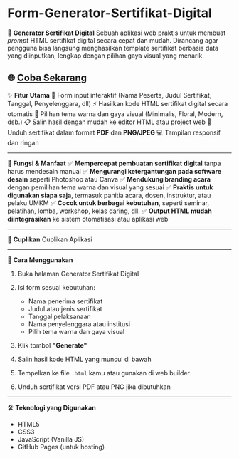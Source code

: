 # Form-Generator-Sertifikat-Digital

🎉 **Generator Sertifikat Digital**
Sebuah aplikasi web praktis untuk membuat *prompt* HTML sertifikat digital secara cepat dan mudah. Dirancang agar pengguna bisa langsung menghasilkan template sertifikat berbasis data yang diinputkan, lengkap dengan pilihan gaya visual yang menarik.

🌐 [Coba Sekarang](https://lilymarliana.github.io/Form-Generator-Sertifikat-Digital/)
---

✨ **Fitur Utama**
📝 Form input interaktif (Nama Peserta, Judul Sertifikat, Tanggal, Penyelenggara, dll)
⚡ Hasilkan kode HTML sertifikat digital secara otomatis
🎨 Pilihan tema warna dan gaya visual (Minimalis, Floral, Modern, dsb.)
📋 Salin hasil dengan mudah ke editor HTML atau project web
📁 Unduh sertifikat dalam format **PDF** dan **PNG/JPEG**
💻 Tampilan responsif dan ringan

---

🎯 **Fungsi & Manfaat**
✅ **Mempercepat pembuatan sertifikat digital** tanpa harus mendesain manual
✅ **Mengurangi ketergantungan pada software desain** seperti Photoshop atau Canva
✅ **Mendukung branding acara** dengan pemilihan tema warna dan visual yang sesuai
✅ **Praktis untuk digunakan siapa saja**, termasuk panitia acara, dosen, instruktur, atau pelaku UMKM
✅ **Cocok untuk berbagai kebutuhan**, seperti seminar, pelatihan, lomba, workshop, kelas daring, dll.
✅ **Output HTML mudah diintegrasikan** ke sistem otomatisasi atau aplikasi web

---

📸 **Cuplikan**
Cuplikan Aplikasi

---

🚀 **Cara Menggunakan**

1. Buka halaman Generator Sertifikat Digital
2. Isi form sesuai kebutuhan:

   * Nama penerima sertifikat
   * Judul atau jenis sertifikat
   * Tanggal pelaksanaan
   * Nama penyelenggara atau institusi
   * Pilih tema warna dan gaya visual
3. Klik tombol **"Generate"**
4. Salin hasil kode HTML yang muncul di bawah
5. Tempelkan ke file `.html` kamu atau gunakan di web builder
6. Unduh sertifikat versi PDF atau PNG jika dibutuhkan

---

🛠️ **Teknologi yang Digunakan**

* HTML5
* CSS3
* JavaScript (Vanilla JS)
* GitHub Pages (untuk hosting)
